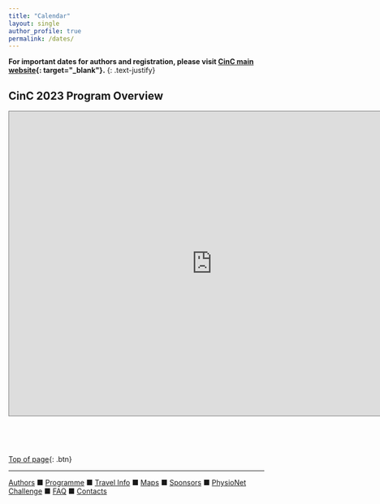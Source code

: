 ```yaml
---
title: "Calendar"
layout: single
author_profile: true
permalink: /dates/
---
```

<a name="top"></a>

**For important dates for authors and registration, please visit [CinC main website](https://cinc.org/inf_authors/){: target="_blank"}.** 
{: .text-justify}

## CinC 2023 Program Overview
<iframe src="https://calendar.google.com/calendar/embed?height=600&wkst=1&bgcolor=%23ffffff&ctz=America%2FNew_York&showTitle=0&showNav=0&showDate=20231001/20231031&showTabs=1&showCalendars=0&mode=AGENDA&src=Y18wYzc3YjI2ODhlZmRiY2Q4MDdmZjc5YjY2YTU3ZGNlZTExYTk2MDc0NDE3MmU3YjkwM2MxNDFiNzNlNDA0MjEyQGdyb3VwLmNhbGVuZGFyLmdvb2dsZS5jb20&color=%23D50000" style="border:solid 1px #777" width="800" height="600" frameborder="0" scrolling="no"></iframe>


&nbsp;

&nbsp;

[Top of page](#top){: .btn}

---
[Authors](../authors) &#9632; [Programme](../programme/) &#9632; [Travel Info](../travel/) &#9632; [Maps](../map) &#9632; [Sponsors](../sponsors/) &#9632; [PhysioNet Challenge](../challenge/) &#9632; [FAQ](../faq/) &#9632; [Contacts](../contact/)